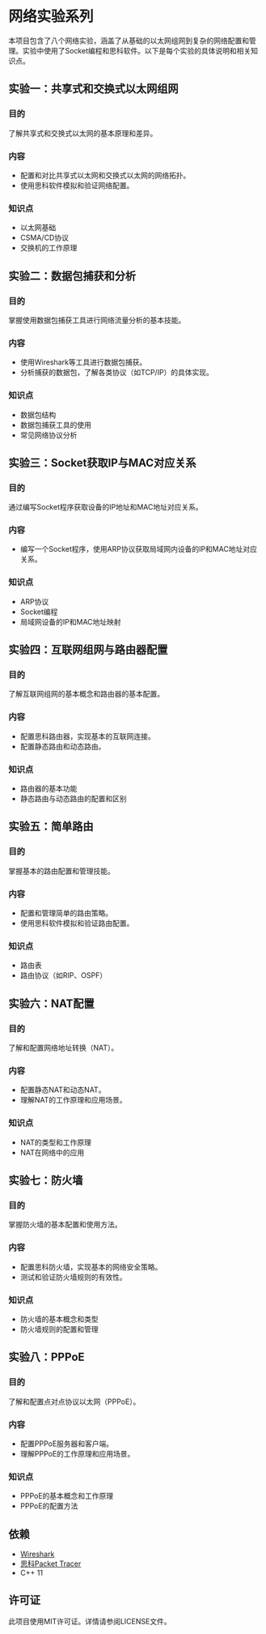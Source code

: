 # 网络实验系列

本项目包含了八个网络实验，涵盖了从基础的以太网组网到复杂的网络配置和管理。实验中使用了Socket编程和思科软件。以下是每个实验的具体说明和相关知识点。

## 实验一：共享式和交换式以太网组网

### 目的
了解共享式和交换式以太网的基本原理和差异。

### 内容
- 配置和对比共享式以太网和交换式以太网的网络拓扑。
- 使用思科软件模拟和验证网络配置。

### 知识点
- 以太网基础
- CSMA/CD协议
- 交换机的工作原理

## 实验二：数据包捕获和分析

### 目的
掌握使用数据包捕获工具进行网络流量分析的基本技能。

### 内容
- 使用Wireshark等工具进行数据包捕获。
- 分析捕获的数据包，了解各类协议（如TCP/IP）的具体实现。

### 知识点
- 数据包结构
- 数据包捕获工具的使用
- 常见网络协议分析

## 实验三：Socket获取IP与MAC对应关系

### 目的
通过编写Socket程序获取设备的IP地址和MAC地址对应关系。

### 内容
- 编写一个Socket程序，使用ARP协议获取局域网内设备的IP和MAC地址对应关系。

### 知识点
- ARP协议
- Socket编程
- 局域网设备的IP和MAC地址映射

## 实验四：互联网组网与路由器配置

### 目的
了解互联网组网的基本概念和路由器的基本配置。

### 内容
- 配置思科路由器，实现基本的互联网连接。
- 配置静态路由和动态路由。

### 知识点
- 路由器的基本功能
- 静态路由与动态路由的配置和区别

## 实验五：简单路由

### 目的
掌握基本的路由配置和管理技能。

### 内容
- 配置和管理简单的路由策略。
- 使用思科软件模拟和验证路由配置。

### 知识点
- 路由表
- 路由协议（如RIP、OSPF）

## 实验六：NAT配置

### 目的
了解和配置网络地址转换（NAT）。

### 内容
- 配置静态NAT和动态NAT。
- 理解NAT的工作原理和应用场景。

### 知识点
- NAT的类型和工作原理
- NAT在网络中的应用

## 实验七：防火墙

### 目的
掌握防火墙的基本配置和使用方法。

### 内容
- 配置思科防火墙，实现基本的网络安全策略。
- 测试和验证防火墙规则的有效性。

### 知识点
- 防火墙的基本概念和类型
- 防火墙规则的配置和管理

## 实验八：PPPoE

### 目的
了解和配置点对点协议以太网（PPPoE）。

### 内容
- 配置PPPoE服务器和客户端。
- 理解PPPoE的工作原理和应用场景。

### 知识点
- PPPoE的基本概念和工作原理
- PPPoE的配置方法

## 依赖

- [Wireshark](https://www.wireshark.org/)
- [思科Packet Tracer](https://www.netacad.com/courses/packet-tracer)
- C++ 11

## 许可证

此项目使用MIT许可证。详情请参阅LICENSE文件。
